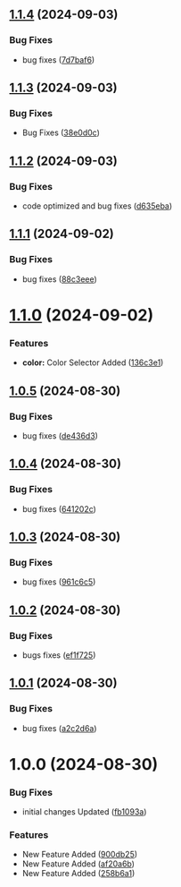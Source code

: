 ## [1.1.4](https://github.com/hamzamongam/editable-element/compare/v1.1.3...v1.1.4) (2024-09-03)


### Bug Fixes

* bug fixes ([7d7baf6](https://github.com/hamzamongam/editable-element/commit/7d7baf60700a660f26071d657ceb3fdbd3c6619b))

## [1.1.3](https://github.com/hamzamongam/editable-element/compare/v1.1.2...v1.1.3) (2024-09-03)


### Bug Fixes

* Bug Fixes ([38e0d0c](https://github.com/hamzamongam/editable-element/commit/38e0d0cde7f6c77ae574480526978219c82ccb63))

## [1.1.2](https://github.com/hamzamongam/editable-element/compare/v1.1.1...v1.1.2) (2024-09-03)


### Bug Fixes

* code optimized and bug fixes ([d635eba](https://github.com/hamzamongam/editable-element/commit/d635eba0ba48bbd7121e030ad4e29b1fc1f19f1e))

## [1.1.1](https://github.com/hamzamongam/editable-element/compare/v1.1.0...v1.1.1) (2024-09-02)


### Bug Fixes

* bug fixes ([88c3eee](https://github.com/hamzamongam/editable-element/commit/88c3eee446a5178b45d73c8d075adc7d2080442c))

# [1.1.0](https://github.com/hamzamongam/editable-element/compare/v1.0.5...v1.1.0) (2024-09-02)


### Features

* **color:** Color Selector Added ([136c3e1](https://github.com/hamzamongam/editable-element/commit/136c3e12c1b657a6608ee89f060fedf69d82003c))

## [1.0.5](https://github.com/hamzamongam/editable-element/compare/v1.0.4...v1.0.5) (2024-08-30)


### Bug Fixes

* bug fixes ([de436d3](https://github.com/hamzamongam/editable-element/commit/de436d395bad3aff521ea032a97e881e7a3ef445))

## [1.0.4](https://github.com/hamzamongam/editable-element/compare/v1.0.3...v1.0.4) (2024-08-30)


### Bug Fixes

* bug fixes ([641202c](https://github.com/hamzamongam/editable-element/commit/641202c917cf9203fb9a1093e3b35687ddbbce7d))

## [1.0.3](https://github.com/hamzamongam/editable-element/compare/v1.0.2...v1.0.3) (2024-08-30)


### Bug Fixes

* bug fixes ([961c6c5](https://github.com/hamzamongam/editable-element/commit/961c6c5aa5252df4fdb6a3585164de93f92ca0d0))

## [1.0.2](https://github.com/hamzamongam/editable-element/compare/v1.0.1...v1.0.2) (2024-08-30)


### Bug Fixes

* bugs fixes ([ef1f725](https://github.com/hamzamongam/editable-element/commit/ef1f72533ce91d37bac132d4082c8ee0852aed05))

## [1.0.1](https://github.com/hamzamongam/editable-element/compare/v1.0.0...v1.0.1) (2024-08-30)


### Bug Fixes

* bug fixes ([a2c2d6a](https://github.com/hamzamongam/editable-element/commit/a2c2d6a70a5252709f6233041884e8b2ab7b718a))

# 1.0.0 (2024-08-30)


### Bug Fixes

* initial changes Updated ([fb1093a](https://github.com/hamzamongam/editable-element/commit/fb1093a77757c80673036b07e1f53852bfb7eab5))


### Features

* New Feature Added ([900db25](https://github.com/hamzamongam/editable-element/commit/900db25ee7e769d272c6d32b6ef4126fdae61f15))
* New Feature Added ([af20a6b](https://github.com/hamzamongam/editable-element/commit/af20a6b62d7d23bb83aaa421bbee56cd38bb1f2d))
* New Feature Added ([258b6a1](https://github.com/hamzamongam/editable-element/commit/258b6a1cad5ca5f418f9cb6348aeee8da5fef9ce))
